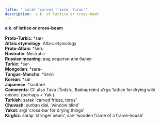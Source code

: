 ```yaml
---
title: " sarak 'carved frieze, torus'"
description:  a k. of lattice or cross-beam
---
```

<strong> a k. of lattice or cross-beam</strong><br><br>
<strong>Proto-Turkic</strong>:  *sar-<br>
<strong>Altaic etymology</strong>:  Altaic etymology<br>
<strong> Proto-Altaic</strong>:  *šèru<br>
<strong>Nostratic</strong>:  Nostratic<br>
<strong>Russian meaning</strong>:  вид решетки или балки<br>
<strong>Turkic</strong>:  *sar-<br>
<strong>Mongolian</strong>:  *sara-<br>
<strong>Tungus-Manchu</strong>:  *šerin<br>
<strong>Korean</strong>:  *sár<br>
<strong>Japanese</strong>:  *sùntare<br>
<strong>Comments</strong>:  Cf. also Tuva (Todzh., Вайнштейн) a'rga 'lattice for drying wild onions' (perhaps < Yak.).<br>
<strong>Turkish</strong>:  sarak 'carved frieze, torus'<br>
<strong>Chuvash</strong>:  surban dial. 'window blind'<br>
<strong>Yakut</strong>:  argɨ 'cross-bar for drying things'<br>
<strong>Kirghiz</strong>:  sarap 'stringer beam', sarɨ 'wooden frame of a frame-house'<br>


